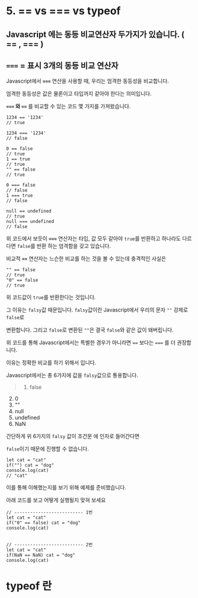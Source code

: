 # 5. == vs === vs typeof

## Javascript 에는 동등 비교연산자 두가지가 있습니다. ( == , === )

## **`===`  = 표시 3개의 동등 비교 연산자**

Javascript에서  **`===`**  연산을 사용할 때, 우리는 엄격한 동등성을 비교합니다. 

엄격한 동등성은 값은 물론이고 타입까지 같아야 한다는 의미입니다.

**`===` 와 `==`** 를 비교할 수 있는 코드 몇 가지를 가져왔습니다. 

    1234 == '1234'
    // true
    
    1234 === '1234'
    // false
    
    0 == false
    // true
    1 == true
    // true
    "" == false
    // true
    
    0 === false
    // false
    1 === true
    // false
    
    null == undefined
    // true
    null === undefined
    // false

위 코드에서 보듯이 **`===`** 연산자는 타입, 값 모두 같아야 `true`를 반환하고 하나라도 다르다면 `false`를 반환 하는 엄격함을 갖고 있습니다. 

비교적 **`==`** 연산자는 느슨한 비교를 하는 것을 볼 수 있는데 충격적인 사실은 

    "" == false
    // true
    "0" == false
    // true

위 코드값이 `true`를 반환한다는 것입니다.

그 이유는 `falsy`값 때문입니다. `falsy`값이란 Javascript에서 우리의 문자 `""` 강제로 `false`로 

변환합니다. 그리고 `false`로 변환된 `""`은 결국 `false`와 같은 값이 돼버립니다. 

위 코드를 통해 Javascript에서는 특별한 경우가 아니라면 `==` 보다는 `===` 를 더 권장합니다. 

이유는 정확한 비교를 하기 위해서 입니다. 

Javascript에서는 총 6가지에 값을 `falsy`값으로 통용합니다. 

> 1.    false
2.   0
3.   ""
4.   null
5.   undefined
6.   NaN

간단하게 위 6가지의 `falsy` 값이 조건문 에 인자로 들어간다면

`false`이기 때문에 진행할 수 없습니다.

    let cat = "cat"
    if("") cat = "dog"
    console.log(cat)
    // "cat"

이를 통해 이해했는지를 보기 위해 예제를 준비했습니다. 

아래 코드를 보고 어떻게 실행될지 맞혀 보세요

    // -------------------------- 1번
    let cat = "cat"
    if("0" == false) cat = "dog"
    console.log(cat)
    
    
    // -------------------------- 2번
    let cat = "cat"
    if(NaN == NaN) cat = "dog"
    console.log(cat)

# typeof 란